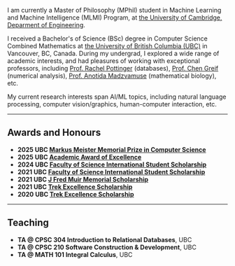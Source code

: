 I am currently a Master of Philosophy (MPhil) student in Machine Learning and Machine Intelligence (MLMI) Program, at [the University of Cambridge, Deparment of Engineering](https://www.eng.cam.ac.uk/). 

I received a Bachelor's of Science (BSc) degree in Computer Science Combined Mathematics at [the University of British Columbia (UBC)](https://www.ubc.ca/) in Vancouver, BC, Canada. During my undergrad, I explored a wide range of academic interests, and had pleasures of working with exceptional professors, including [Prof. Rachel Pottinger](https://www.cs.ubc.ca/people/rachel-pottinger) (databases), [Prof. Chen Greif](https://www.cs.ubc.ca/people/chen-greif) (numerical analysis), [Prof. Anotida Madzvamuse](https://www.math.ubc.ca/user/3665) (mathematical biology), etc.

My current research interests span AI/ML topics, including natural language processing, computer vision/graphics, human-computer interaction, etc.

--------------
## Awards and Honours
- **2025 UBC [Markus Meister Memorial Prize in Computer Science](https://www.cs.ubc.ca/award/2025/06/markus-meister-memorial-prize)**
- **2025 UBC [Academic Award of Excellence](https://www.cs.ubc.ca/award/2025/06/award-academic-excellence-0)**
- **2024 UBC [Faculty of Science International Student Scholarship](https://students.ubc.ca/finances/awards-scholarships-bursaries/awards-international/)**
- **2021 UBC [Faculty of Science International Student Scholarship](https://students.ubc.ca/finances/awards-scholarships-bursaries/awards-international/)**
- **2021 UBC [J Fred Muir Memorial Scholarship](https://legacy.students.ubc.ca/award-search/vancouver/faculty-science/general/4386?destination=award-search/result%3Fcampus%3DVancouver%26faculty%3DSCIE%26dept%3DAll%26level%3DAll%26type%3DAll%26name%3DFred%26id%3D)**
- **2021 UBC [Trek Excellence Scholarship](https://students.ubc.ca/finances/awards-scholarships-bursaries/trek-excellence-scholarship/)**
- **2020 UBC [Trek Excellence Scholarship](https://students.ubc.ca/finances/awards-scholarships-bursaries/trek-excellence-scholarship/)**

--------------
## Teaching
- **TA @ CPSC 304 Introduction to Relational Databases**, UBC
- **TA @ CPSC 210 Software Construction & Development**, UBC
- **TA @ MATH 101 Integral Calculus**, UBC


